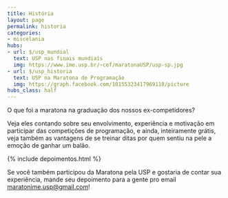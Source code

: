 ```yaml
---
title: História
layout: page
permalink: historia
categories:
- miscelania
hubs:
- url: $/usp_mundial
  text: USP nas finais mundiais
  img: https://www.ime.usp.br/~cef/maratonaUSP/usp-sp.jpg
- url: $/usp_historia
  text: USP na Maratona de Programação
  img: https://graph.facebook.com/10155323417969118/picture
hubs_class: half
---
```


O que foi a maratona na graduação dos nossos ex-competidores?  

Veja eles contando sobre seu envolvimento, experiência e motivação em participar das competições de programação, e ainda, inteiramente grátis, veja também as vantagens de se treinar ditas por quem sentiu na pele a emoção de ganhar um balão.

{% include depoimentos.html %}

Se você também participou da Maratona pela USP e gostaria de contar sua experiência, mande seu depoimento para a gente pro email [maratonime.usp@gmail.com](mailto:maratonime.usp@gmail.com)!

